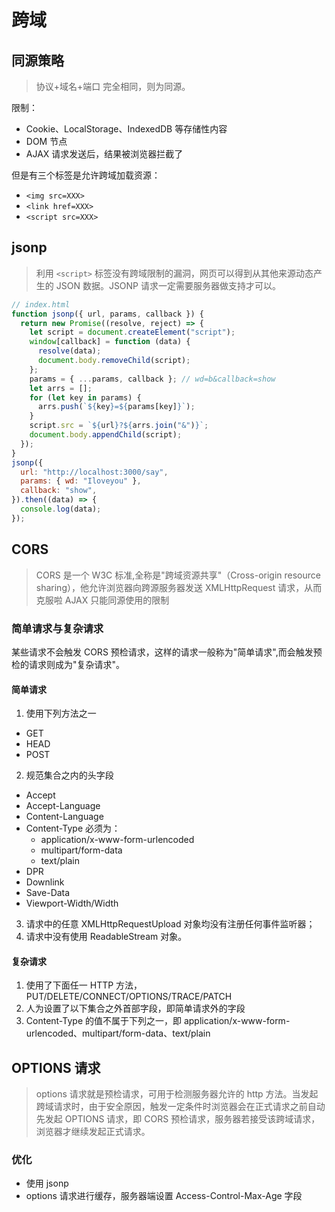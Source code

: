 # 跨域

## 同源策略

> 协议+域名+端口 完全相同，则为同源。

限制：

- Cookie、LocalStorage、IndexedDB 等存储性内容
- DOM 节点
- AJAX 请求发送后，结果被浏览器拦截了

但是有三个标签是允许跨域加载资源：

- `<img src=XXX>`
- `<link href=XXX>`
- `<script src=XXX>`

## jsonp

> 利用 `<script>` 标签没有跨域限制的漏洞，网页可以得到从其他来源动态产生的 JSON 数据。JSONP 请求一定需要服务器做支持才可以。

```javascript
// index.html
function jsonp({ url, params, callback }) {
  return new Promise((resolve, reject) => {
    let script = document.createElement("script");
    window[callback] = function (data) {
      resolve(data);
      document.body.removeChild(script);
    };
    params = { ...params, callback }; // wd=b&callback=show
    let arrs = [];
    for (let key in params) {
      arrs.push(`${key}=${params[key]}`);
    }
    script.src = `${url}?${arrs.join("&")}`;
    document.body.appendChild(script);
  });
}
jsonp({
  url: "http://localhost:3000/say",
  params: { wd: "Iloveyou" },
  callback: "show",
}).then((data) => {
  console.log(data);
});
```

## CORS

> CORS 是一个 W3C 标准,全称是"跨域资源共享"（Cross-origin resource sharing），他允许浏览器向跨源服务器发送 XMLHttpRequest 请求，从而克服啦 AJAX 只能同源使用的限制

### 简单请求与复杂请求

某些请求不会触发 CORS 预检请求，这样的请求一般称为"简单请求",而会触发预检的请求则成为"复杂请求"。

#### 简单请求

1. 使用下列方法之一

- GET
- HEAD
- POST

2.  规范集合之内的头字段

- Accept
- Accept-Language
- Content-Language
- Content-Type 必须为：
  - application/x-www-form-urlencoded
  - multipart/form-data
  - text/plain
- DPR
- Downlink
- Save-Data
- Viewport-Width/Width

3. 请求中的任意 XMLHttpRequestUpload 对象均没有注册任何事件监听器；
4. 请求中没有使用 ReadableStream 对象。

#### 复杂请求

1. 使用了下面任一 HTTP 方法，PUT/DELETE/CONNECT/OPTIONS/TRACE/PATCH
2. 人为设置了以下集合之外首部字段，即简单请求外的字段
3. Content-Type 的值不属于下列之一，即 application/x-www-form-urlencoded、multipart/form-data、text/plain

## OPTIONS 请求

> options 请求就是预检请求，可用于检测服务器允许的 http 方法。当发起跨域请求时，由于安全原因，触发一定条件时浏览器会在正式请求之前自动先发起 OPTIONS 请求，即 CORS 预检请求，服务器若接受该跨域请求，浏览器才继续发起正式请求。

### 优化

- 使用 jsonp
- options 请求进行缓存，服务器端设置 Access-Control-Max-Age 字段
